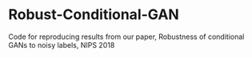 # Robust-Conditional-GAN
Code for reproducing results from our paper, Robustness of conditional GANs to noisy labels, NIPS 2018
